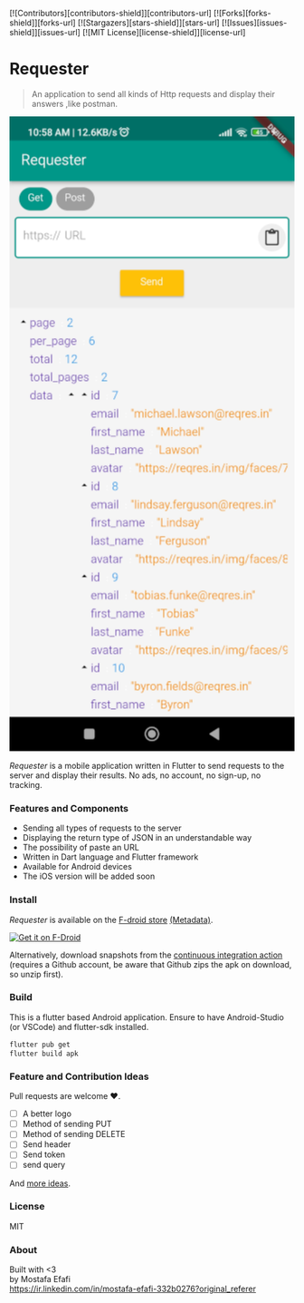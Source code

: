 <!-- PROJECT SHIELDS -->
[![Contributors][contributors-shield]][contributors-url]
[![Forks][forks-shield]][forks-url]
[![Stargazers][stars-shield]][stars-url]
[![Issues][issues-shield]][issues-url]
[![MIT License][license-shield]][license-url]
<!-- PROJECT LOGO -->
# Requester

> An application to send all kinds of Http requests and display their answers ,like postman.
  
<p align="left">
    <img src="./assets/images/Screenshot.png" alt="preview" width="700"/>
</p>

_Requester_ is a mobile application written in Flutter to send requests to the server and display their results. No ads, no account, no sign-up, no tracking.

### Features and Components
- Sending all types of requests to the server
- Displaying the return type of JSON in an understandable way
- The possibility of paste an URL
- Written in Dart language and Flutter framework
- Available for Android devices
- The iOS version will be added soon
  
### Install
_Requester_ is available on the [F-droid store](https://f-droid.org/packages/efafi.mostafa.requester) [(Metadata)](https://gitlab.com/fdroid/fdroiddata/-/blob/master/metadata/efafi.mostafa.requester.yml).

[<img src="https://fdroid.gitlab.io/artwork/badge/get-it-on.png"
    alt="Get it on F-Droid"
    height="80">](https://f-droid.org/packages/efafi.mostafa.requester)

Alternatively, download snapshots from the [continuous integration action](https://github.com/mostafa-efafi/Requester/actions/workflows/build.yml) (requires a Github account, be aware that Github zips the apk on download, so unzip first).


### Build
This is a flutter based Android application. Ensure to have Android-Studio (or VSCode) and flutter-sdk installed.
```
flutter pub get
flutter build apk
```
 
### Feature and Contribution Ideas
Pull requests are welcome :heart:.

- [ ] A better logo
- [ ] Method of sending PUT
- [ ] Method of sending DELETE
- [ ] Send header
- [ ] Send token
- [ ] send query

And [more ideas](https://github.com/mostafa-efafi/Requester/issues).

### License
MIT

### About
Built with <3   
by Mostafa Efafi  
https://ir.linkedin.com/in/mostafa-efafi-332b0276?original_referer

